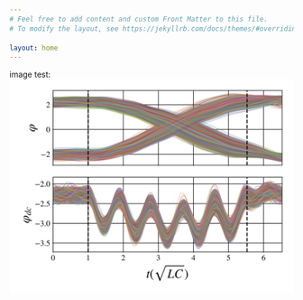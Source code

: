 ```yaml
---
# Feel free to add content and custom Front Matter to this file.
# To modify the layout, see https://jekyllrb.com/docs/themes/#overriding-theme-defaults

layout: home
---
```

image test:
![Image for Testing](assets/images/all_state_alpha.png)

